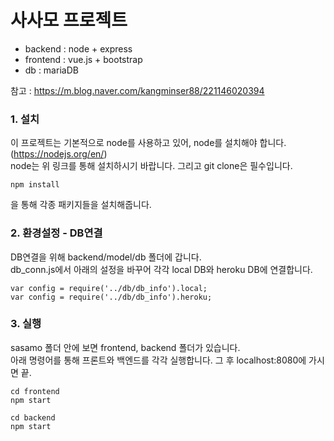 # 사사모 프로젝트

- backend : node + express 
- frontend : vue.js + bootstrap
- db : mariaDB

참고 : https://m.blog.naver.com/kangminser88/221146020394

### 1. 설치 
이 프로젝트는 기본적으로 node를 사용하고 있어, node를 설치해야 합니다. (https://nodejs.org/en/)<br>
node는 위 링크를 통해 설치하시기 바랍니다. 그리고 git clone은 필수입니다. 
```
npm install 
```
을 통해 각종 패키지들을 설치해줍니다. 

### 2. 환경설정 - DB연결
DB연결을 위해 backend/model/db 폴더에 갑니다.<br>
db_conn.js에서 아래의 설정을 바꾸어 각각 local DB와 heroku DB에 연결합니다. 
```node 
var config = require('../db/db_info').local;
var config = require('../db/db_info').heroku;
```

### 3. 실행 
sasamo 폴더 안에 보면 frontend, backend 폴더가 있습니다. <br>아래 명령어를 통해 프론트와 백엔드를 각각 실행합니다. 그 후 localhost:8080에 가시면 끝.
```
cd frontend
npm start
```

```
cd backend
npm start
``` 

